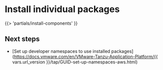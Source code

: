 # Install individual packages

<!-- The below partial is in the docs-tap/partials directory -->

{{> 'partials/install-components' }}

## <a id='next-steps'></a>Next steps

- [Set up developer namespaces to use installed packages](https://docs.vmware.com/en/VMware-Tanzu-Application-Platform/{{ vars.url_version }}/tap/GUID-set-up-namespaces-aws.html)
